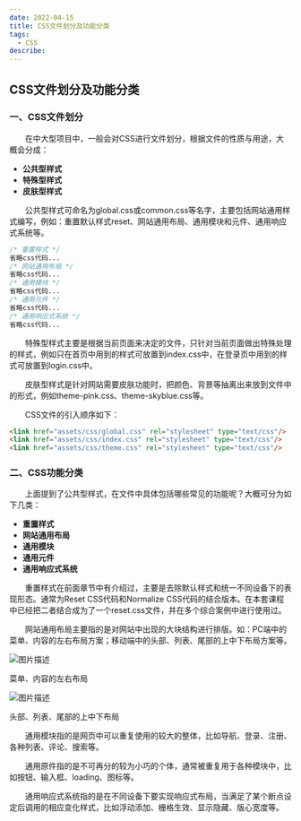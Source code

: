 ```yaml
---
date: 2022-04-15
title: CSS文件划分及功能分类
tags:
  - CSS
describe: 
---
```




## CSS文件划分及功能分类

### 一、CSS文件划分

  在中大型项目中，一般会对CSS进行文件划分，根据文件的性质与用途，大概会分成：

- **公共型样式**
- **特殊型样式**
- **皮肤型样式**

  公共型样式可命名为global.css或common.css等名字，主要包括网站通用样式编写，例如：重置默认样式reset、网站通用布局、通用模块和元件、通用响应式系统等。

```css
/* 重置样式 */
省略css代码...
/* 网站通用布局 */
省略css代码...
/* 通用模块 */
省略css代码...
/* 通用元件 */
省略css代码...
/* 通用响应式系统 */
省略css代码...
```

  特殊型样式主要是根据当前页面来决定的文件，只针对当前页面做出特殊处理的样式，例如只在首页中用到的样式可放置到index.css中，在登录页中用到的样式可放置到login.css中。

  皮肤型样式是针对网站需要皮肤功能时，把颜色、背景等抽离出来放到文件中的形式，例如theme-pink.css、theme-skyblue.css等。

  CSS文件的引入顺序如下：

```html
<link href="assets/css/global.css" rel="stylesheet" type="text/css"/>
<link href="assets/css/index.css" rel="stylesheet" type="text/css"/>
<link href="assets/css/theme.css" rel="stylesheet" type="text/css"/>
```

### 二、CSS功能分类

  上面提到了公共型样式，在文件中具体包括哪些常见的功能呢？大概可分为如下几类：

- **重置样式**
- **网站通用布局**
- **通用模块**
- **通用元件**
- **通用响应式系统**

  重置样式在前面章节中有介绍过，主要是去除默认样式和统一不同设备下的表现形态。通常为Reset CSS代码和Normalize CSS代码的结合版本。在本套课程中已经把二者结合成为了一个reset.css文件，并在多个综合案例中进行使用过。

  网站通用布局主要指的是对网站中出现的大块结构进行排版。如：PC端中的菜单、内容的左右布局方案；移动端中的头部、列表、尾部的上中下布局方案等。

![图片描述](https://oss.filway.cn/filway-blog/60fe717d08e86a0407000400.jpg)

菜单、内容的左右布局

![图片描述](https://oss.filway.cn/filway-blog/60fe718c08cf5de004000700.jpg)

头部、列表、尾部的上中下布局

  通用模块指的是网页中可以重复使用的较大的整体，比如导航、登录、注册、各种列表、评论、搜索等。

  通用原件指的是不可再分的较为小巧的个体，通常被重复用于各种模块中，比如按钮、输入框、loading、图标等。

  通用响应式系统指的是在不同设备下要实现响应式布局，当满足了某个断点设定后调用的相应变化样式，比如浮动添加、栅格生效、显示隐藏、版心宽度等。